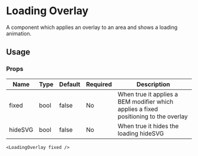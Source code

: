 # Loading Overlay
A component which applies an overlay to an area and shows a loading animation.

## Usage

### Props

| Name                | Type          | Default   | Required | Description                                                                   |
| ------------------- |-------------- | --------- | -------- |------------------------------------------------------------------------------ |
| fixed               | bool          | false     | No       | When true it applies a BEM modifier which applies a fixed positioning to the overlay                        |
| hideSVG             | bool          | false     | No       | When true it hides the loading hideSVG               |

```
<LoadingOverlay fixed />
```
